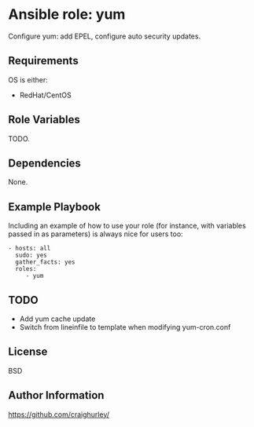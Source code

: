 Ansible role: yum
=================

Configure yum: add EPEL, configure auto security updates.

Requirements
------------

OS is either:
- RedHat/CentOS

Role Variables
--------------

TODO.

Dependencies
------------

None.

Example Playbook
----------------

Including an example of how to use your role (for instance, with variables passed in as parameters) is always nice for users too:

    - hosts: all
      sudo: yes
      gather_facts: yes
      roles:
         - yum

TODO
----

- Add yum cache update
- Switch from lineinfile to template when modifying yum-cron.conf

License
-------

BSD

Author Information
------------------

https://github.com/craighurley/
